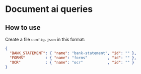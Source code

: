 # Document ai queries

## How to use

Create a file `config.json` in this format: 

```json
{
  "BANK_STATEMENT": { "name": "bank-statement", "id": "" },
  "FORMS"         : { "name": "forms"         , "id": "" },
  "OCR"           : { "name": "ocr"           , "id": "" }
}
```
